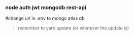 ### node auth jwt mongodb rest-api

#change url in .env to mongo atlas db

> remember to yarn update (or whatever the update is)
